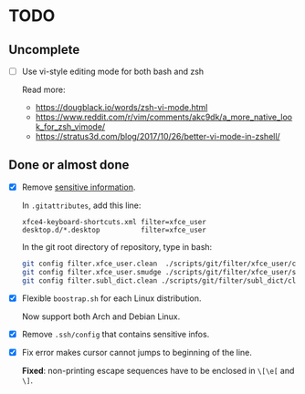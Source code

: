 # TODO

## Uncomplete

- [ ] Use vi-style editing mode for both bash and zsh

  Read more:
  - https://dougblack.io/words/zsh-vi-mode.html
  - https://www.reddit.com/r/vim/comments/akc9dk/a_more_native_look_for_zsh_vimode/
  - https://stratus3d.com/blog/2017/10/26/better-vi-mode-in-zshell/

## Done or almost done

- [x] Remove [sensitive information][2].

  In `.gitattributes`, add this line:

  ```
  xfce4-keyboard-shortcuts.xml filter=xfce_user
  desktop.d/*.desktop          filter=xfce_user
  ```

  In the git root directory of repository, type in bash:

  ```bash
  git config filter.xfce_user.clean  ./scripts/git/filter/xfce_user/clean.sh
  git config filter.xfce_user.smudge ./scripts/git/filter/xfce_user/smudge.sh
  git config filter.subl_dict.clean ./scripts/git/filter/subl_dict/clean.sh
  ```

- [x] Flexible `boostrap.sh` for each Linux distribution.

  Now support both Arch and Debian Linux.

- [x] Remove `.ssh/config` that contains sensitive infos.

- [x] Fix error makes cursor cannot jumps to beginning of the line.

  **Fixed**: non-printing escape sequences have to be enclosed in `\[\e[` and `\]`.

[1]: https://git-scm.com/book/en/v2/Customizing-Git-Git-Attributes#Keyword-Expansion
[2]: https://wiki.archlinux.org/index.php/Dotfiles#Confidential_information
